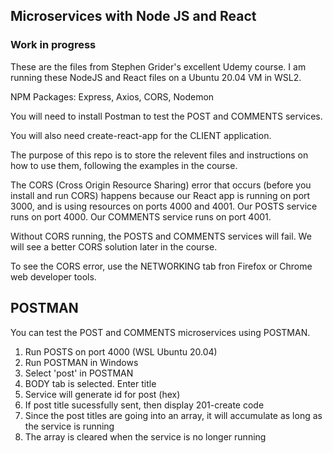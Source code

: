 ## Microservices with Node JS and React

### Work in progress

These are the files from Stephen Grider's excellent Udemy course. I am running these NodeJS and React files on a Ubuntu 20.04 VM in WSL2.

NPM Packages: Express, Axios, CORS, Nodemon

You will need to install Postman to test the POST and COMMENTS services.

You will also need create-react-app for the CLIENT application.

The purpose of this repo is to store the relevent files and instructions on how to use them, following the examples in the course.

The CORS (Cross Origin Resource Sharing) error that occurs (before you install and run CORS) happens because our React app is running on port 3000, and is using resources on ports 4000 and 4001. Our POSTS service runs on port 4000. Our COMMENTS service runs on port 4001.

Without CORS running, the POSTS and COMMENTS services will fail. We will see a better CORS solution later in the course.

To see the CORS error, use the NETWORKING tab fron Firefox or Chrome web developer tools.

## POSTMAN

You can test the POST and COMMENTS microservices using POSTMAN.

1. Run POSTS on port 4000 (WSL Ubuntu 20.04)
2. Run POSTMAN in Windows
3. Select 'post' in POSTMAN
4. BODY tab is selected. Enter title
5. Service will generate id for post (hex)
6. If post title sucessfully sent, then display 201-create code
7. Since the post titles are going into an array, it will accumulate as long as the service is running
8. The array is cleared when the service is no longer running
